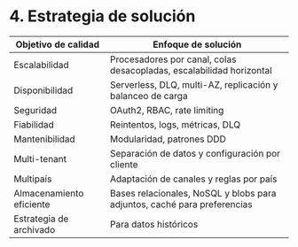 # 4. Estrategia de solución

| Objetivo de calidad | Enfoque de solución |
|---------------------|--------------------|
| Escalabilidad | Procesadores por canal, colas desacopladas, escalabilidad horizontal |
| Disponibilidad | Serverless, DLQ, multi-AZ, replicación y balanceo de carga |
| Seguridad | OAuth2, RBAC, rate limiting |
| Fiabilidad | Reintentos, logs, métricas, DLQ |
| Mantenibilidad | Modularidad, patrones DDD |
| Multi-tenant | Separación de datos y configuración por cliente |
| Multipaís | Adaptación de canales y reglas por país |
| Almacenamiento eficiente | Bases relacionales, NoSQL y blobs para adjuntos, caché para preferencias |
| Estrategia de archivado | Para datos históricos |
